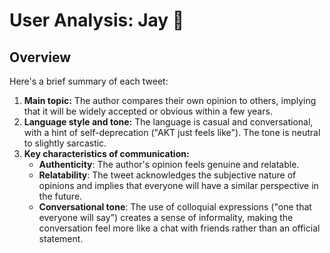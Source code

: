 # User Analysis: Jay 🔗

## Overview

Here's a brief summary of each tweet:

1. **Main topic:** The author compares their own opinion to others, implying that it will be widely accepted or obvious within a few years.
2. **Language style and tone:** The language is casual and conversational, with a hint of self-deprecation ("AKT just feels like"). The tone is neutral to slightly sarcastic.
3. **Key characteristics of communication:**
   - **Authenticity**: The author's opinion feels genuine and relatable.
   - **Relatability**: The tweet acknowledges the subjective nature of opinions and implies that everyone will have a similar perspective in the future.
   - **Conversational tone**: The use of colloquial expressions ("one that everyone will say") creates a sense of informality, making the conversation feel more like a chat with friends rather than an official statement.